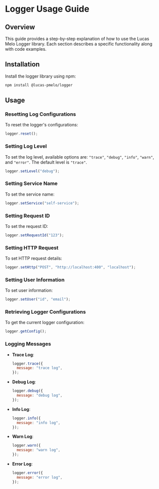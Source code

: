 # Logger Usage Guide

## Overview

This guide provides a step-by-step explanation of how to use the Lucas Melo Logger library. Each section describes a specific functionality along with code examples.

## Installation

Install the logger library using npm:

```bash
npm install @lucas-pmelo/logger
```

## Usage

### Resetting Log Configurations

To reset the logger's configurations:

```javascript
logger.reset();
```

### Setting Log Level

To set the log level, available options are: `"trace"`, `"debug"`, `"info"`, `"warn"`, and `"error"`. The default level is `"trace"`.

```javascript
logger.setLevel("debug");
```

### Setting Service Name

To set the service name:

```javascript
logger.setService("self-service");
```

### Setting Request ID

To set the request ID:

```javascript
logger.setRequestId("123");
```

### Setting HTTP Request

To set HTTP request details:

```javascript
logger.setHttp("POST", "http://localhost:400", "localhost");
```

### Setting User Information

To set user information:

```javascript
logger.setUser("id", "email");
```

### Retrieving Logger Configurations

To get the current logger configuration:

```javascript
logger.getConfig();
```

### Logging Messages

- **Trace Log**:

  ```javascript
  logger.trace({
    message: "trace log",
  });
  ```

- **Debug Log**:

  ```javascript
  logger.debug({
    message: "debug log",
  });
  ```

- **Info Log**:

  ```javascript
  logger.info({
    message: "info log",
  });
  ```

- **Warn Log**:

  ```javascript
  logger.warn({
    message: "warn log",
  });
  ```

- **Error Log**:

  ```javascript
  logger.error({
    message: "error log",
  });
  ```
